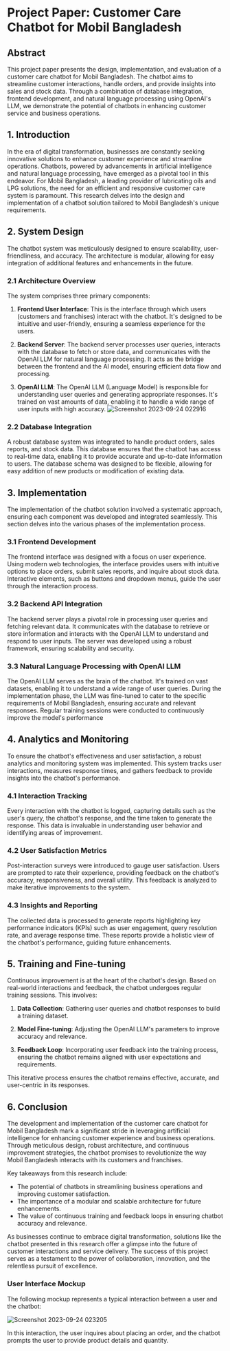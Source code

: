 # Project Paper: Customer Care Chatbot for Mobil Bangladesh

## Abstract
This project paper presents the design, implementation, and evaluation of a customer care chatbot for Mobil Bangladesh. The chatbot aims to streamline customer interactions, handle orders, and provide insights into sales and stock data. Through a combination of database integration, frontend development, and natural language processing using OpenAI's LLM, we demonstrate the potential of chatbots in enhancing customer service and business operations.

## 1. Introduction
In the era of digital transformation, businesses are constantly seeking innovative solutions to enhance customer experience and streamline operations. Chatbots, powered by advancements in artificial intelligence and natural language processing, have emerged as a pivotal tool in this endeavor. For Mobil Bangladesh, a leading provider of lubricating oils and LPG solutions, the need for an efficient and responsive customer care system is paramount. This research delves into the design and implementation of a chatbot solution tailored to Mobil Bangladesh's unique requirements.
## 2. System Design

The chatbot system was meticulously designed to ensure scalability, user-friendliness, and accuracy. The architecture is modular, allowing for easy integration of additional features and enhancements in the future.

### 2.1 Architecture Overview

The system comprises three primary components:

1. **Frontend User Interface**: This is the interface through which users (customers and franchises) interact with the chatbot. It's designed to be intuitive and user-friendly, ensuring a seamless experience for the users.

2. **Backend Server**: The backend server processes user queries, interacts with the database to fetch or store data, and communicates with the OpenAI LLM for natural language processing. It acts as the bridge between the frontend and the AI model, ensuring efficient data flow and processing.

3. **OpenAI LLM**: The OpenAI LLM (Language Model) is responsible for understanding user queries and generating appropriate responses. It's trained on vast amounts of data, enabling it to handle a wide range of user inputs with high accuracy.
![Screenshot 2023-09-24 022916](https://github.com/mufi2/Mobil_chatter_bot/assets/120253718/c98cd951-8371-4de8-a494-3b997143db7a)

### 2.2 Database Integration

A robust database system was integrated to handle product orders, sales reports, and stock data. This database ensures that the chatbot has access to real-time data, enabling it to provide accurate and up-to-date information to users. The database schema was designed to be flexible, allowing for easy addition of new products or modification of existing data.
## 3. Implementation

The implementation of the chatbot solution involved a systematic approach, ensuring each component was developed and integrated seamlessly. This section delves into the various phases of the implementation process.

### 3.1 Frontend Development

The frontend interface was designed with a focus on user experience. Using modern web technologies, the interface provides users with intuitive options to place orders, submit sales reports, and inquire about stock data. Interactive elements, such as buttons and dropdown menus, guide the user through the interaction process.

### 3.2 Backend API Integration

The backend server plays a pivotal role in processing user queries and fetching relevant data. It communicates with the database to retrieve or store information and interacts with the OpenAI LLM to understand and respond to user inputs. The server was developed using a robust framework, ensuring scalability and security.

### 3.3 Natural Language Processing with OpenAI LLM

The OpenAI LLM serves as the brain of the chatbot. It's trained on vast datasets, enabling it to understand a wide range of user queries. During the implementation phase, the LLM was fine-tuned to cater to the specific requirements of Mobil Bangladesh, ensuring accurate and relevant responses. Regular training sessions were conducted to continuously improve the model's performance

## 4. Analytics and Monitoring

To ensure the chatbot's effectiveness and user satisfaction, a robust analytics and monitoring system was implemented. This system tracks user interactions, measures response times, and gathers feedback to provide insights into the chatbot's performance.

### 4.1 Interaction Tracking

Every interaction with the chatbot is logged, capturing details such as the user's query, the chatbot's response, and the time taken to generate the response. This data is invaluable in understanding user behavior and identifying areas of improvement.

### 4.2 User Satisfaction Metrics

Post-interaction surveys were introduced to gauge user satisfaction. Users are prompted to rate their experience, providing feedback on the chatbot's accuracy, responsiveness, and overall utility. This feedback is analyzed to make iterative improvements to the system.

### 4.3 Insights and Reporting

The collected data is processed to generate reports highlighting key performance indicators (KPIs) such as user engagement, query resolution rate, and average response time. These reports provide a holistic view of the chatbot's performance, guiding future enhancements.

## 5. Training and Fine-tuning

Continuous improvement is at the heart of the chatbot's design. Based on real-world interactions and feedback, the chatbot undergoes regular training sessions. This involves:

1. **Data Collection**: Gathering user queries and chatbot responses to build a training dataset.

2. **Model Fine-tuning**: Adjusting the OpenAI LLM's parameters to improve accuracy and relevance.

3. **Feedback Loop**: Incorporating user feedback into the training process, ensuring the chatbot remains aligned with user expectations and requirements.

This iterative process ensures the chatbot remains effective, accurate, and user-centric in its responses.
## 6. Conclusion

The development and implementation of the customer care chatbot for Mobil Bangladesh mark a significant stride in leveraging artificial intelligence for enhancing customer experience and business operations. Through meticulous design, robust architecture, and continuous improvement strategies, the chatbot promises to revolutionize the way Mobil Bangladesh interacts with its customers and franchises.

Key takeaways from this research include:

- The potential of chatbots in streamlining business operations and improving customer satisfaction.
- The importance of a modular and scalable architecture for future enhancements.
- The value of continuous training and feedback loops in ensuring chatbot accuracy and relevance.

As businesses continue to embrace digital transformation, solutions like the chatbot presented in this research offer a glimpse into the future of customer interactions and service delivery. The success of this project serves as a testament to the power of collaboration, innovation, and the relentless pursuit of excellence.

### User Interface Mockup
The following mockup represents a typical interaction between a user and the chatbot:

![Screenshot 2023-09-24 023205](https://github.com/mufi2/Mobil_chatter_bot/assets/120253718/07c97b29-f628-4d2b-9033-5d6321547777)

In this interaction, the user inquires about placing an order, and the chatbot prompts the user to provide product details and quantity.
